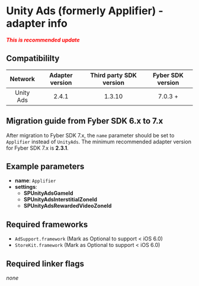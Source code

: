 # Unity Ads (formerly Applifier)  - adapter info

***<font color='red'>This is recommended update</font>***

## Compatibililty

| Network | Adapter version | Third party SDK version | Fyber SDK version |
|:----------:|:-------------:|:-----------------------:|:------------:|
| Unity Ads | 2.4.1 | 1.3.10 | 7.0.3 + |

## Migration guide from Fyber SDK 6.x to 7.x

After migration to Fyber SDK 7.x, the `name` parameter should be set to `Applifier` instead of `UnityAds`. The minimum recommended adapter version for Fyber SDK 7.x is **2.3.1**.

## Example parameters

* **name**: `Applifier`
* **settings**:
	* **SPUnityAdsGameId**
	* **SPUnityAdsInterstitialZoneId**
	* **SPUnityAdsRewardedVideoZoneId**
	
## Required frameworks

* `AdSupport.framework` (Mark as Optional to support < iOS 6.0)
* `StoreKit.framework` (Mark as Optional to support < iOS 6.0)
         
## Required linker flags

_none_